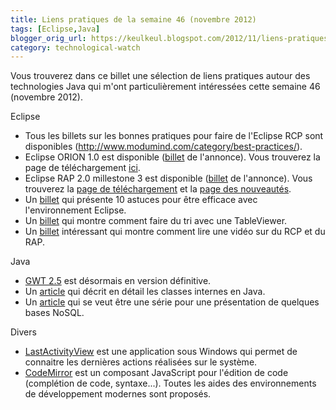 ```yaml
---
title: Liens pratiques de la semaine 46 (novembre 2012)
tags: [Eclipse,Java]
blogger_orig_url: https://keulkeul.blogspot.com/2012/11/liens-pratiques-de-la-semaine.html
category: technological-watch
---
```


Vous trouverez dans ce billet une sélection de liens pratiques autour des technologies Java qui m'ont particulièrement intéressées cette semaine 46 (novembre 2012).

Eclipse

* Tous les billets sur les bonnes pratiques pour faire de l'Eclipse RCP sont disponibles (http://www.modumind.com/category/best-practices/).
* Eclipse ORION 1.0 est disponible ([billet](http://planetorion.org/news/2012/10/orion-1-0-release/) de l'annonce). Vous trouverez la page de téléchargement [ici](http://download.eclipse.org/orion/).
* Eclipse RAP 2.0 millestone 3 est disponible ([billet](http://eclipsesource.com/blogs/2012/11/16/rap-2-0-m3-is-available/) de l'annonce). Vous trouverez la [page de téléchargement](http://eclipse.org/rap/downloads/) et la [page des nouveautés](http://eclipse.org/rap/noteworthy/2.0/?build=M3).
* Un [billet](http://eclipsesource.com/blogs/2012/10/26/top-10-tips-how-to-be-more-productive-with-the-best-ide/) qui présente 10 astuces pour être efficace avec l'environnement Eclipse.
* Un [billet](http://eclipsesource.com/blogs/2012/10/26/filtering-tables-in-swtjface/) qui montre comment faire du tri avec une TableViewer.
* Un [billet](http://eclipsesource.com/blogs/2012/10/12/playing-video-in-a-single-sourced-raprcp-application/) intéressant qui montre comment lire une vidéo sur du RCP et du RAP.

Java

* [GWT 2.5](http://googlewebtoolkit.blogspot.fr/2012/10/gwt-25-final-is-here.html) est désormais en version définitive.
* Un [article](http://blog.xebia.fr/2012/11/08/back-to-basics-bien-maitriser-les-classes-internes-en-java/) qui décrit en détail les classes internes en Java.
* Un [article](http://hakanai.free.fr/index.php/nosql-4-bases-a-la-loupe-14) qui se veut être une série pour une présentation de quelques bases NoSQL.

Divers

* [LastActivityView](http://www.nirsoft.net/utils/computer_activity_view.html) est une application sous Windows qui permet de connaitre les dernières actions réalisées sur le système.
* [CodeMirror](http://codemirror.net/) est un composant JavaScript pour l'édition de code (complétion de code, syntaxe...). Toutes les aides des environnements de développement modernes sont proposés.